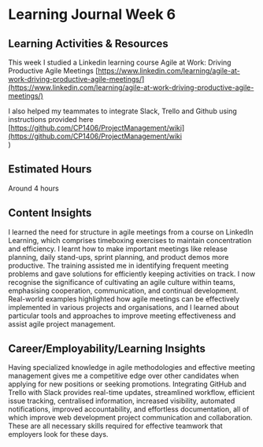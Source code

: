 # Learning Journal Week 6
## Learning Activities & Resources

This week I studied a Linkedin learning course Agile at Work: Driving Productive Agile Meetings
[https://www.linkedin.com/learning/agile-at-work-driving-productive-agile-meetings/](https://www.linkedin.com/learning/agile-at-work-driving-productive-agile-meetings/)


I also helped my teammates to integrate Slack, Trello and Github using instructions provided here
[https://github.com/CP1406/ProjectManagement/wiki](https://github.com/CP1406/ProjectManagement/wiki  
)


## Estimated Hours
Around 4 hours
## Content Insights

I learned the need for structure in agile meetings from a course on LinkedIn Learning, which comprises timeboxing exercises to maintain concentration and efficiency. I learnt how to make important meetings like release planning, daily stand-ups, sprint planning, and product demos more productive. The training assisted me in identifying frequent meeting problems and gave solutions for efficiently keeping activities on track. I now recognise the significance of cultivating an agile culture within teams, emphasising cooperation, communication, and continual development. Real-world examples highlighted how agile meetings can be effectively implemented in various projects and organisations, and I learned about particular tools and approaches to improve meeting effectiveness and assist agile project management. 

## Career/Employability/Learning Insights
Having specialized knowledge in agile methodologies and effective meeting management gives me a competitive edge over other candidates when applying for new positions or seeking promotions.
Integrating GitHub and Trello with Slack provides real-time updates, streamlined workflow, efficient issue tracking, centralised information, increased visibility, automated notifications, improved accountability, and effortless documentation, all of which improve web development project communication and collaboration. These are all necessary skills required for effective teamwork that employers look for these days.

